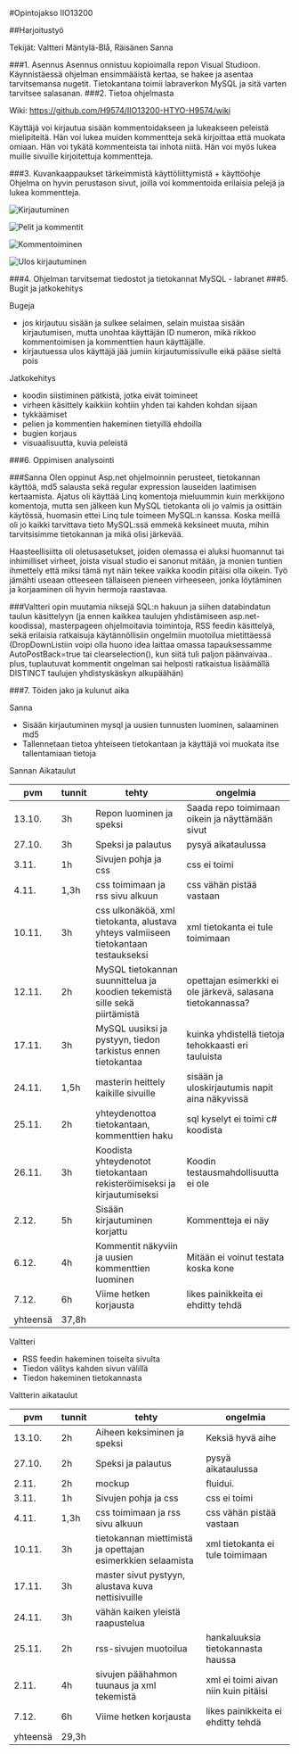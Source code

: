 #Opintojakso IIO13200 

##Harjoitustyö

Tekijät: Valtteri Mäntylä-Blå, Räisänen Sanna

###1. Asennus
Asennus onnistuu kopioimalla repon Visual Studioon. Käynnistäessä ohjelman ensimmääistä kertaa, se hakee ja asentaa tarvitsemansa nugetit. Tietokantana toimii labraverkon MySQL ja sitä varten tarvitsee salasanan.
###2. Tietoa ohjelmasta

Wiki:
https://github.com/H9574/IIO13200-HTYO-H9574/wiki

Käyttäjä voi kirjautua sisään kommentoidakseen ja lukeakseen peleistä mielipiteitä. Hän voi lukea muiden kommentteja sekä kirjoittaa että muokata omiaan. Hän voi tykätä kommenteista tai inhota niitä. Hän voi myös lukea muille sivuille kirjoitettuja kommentteja.

###3. Kuvankaappaukset tärkeimmistä käyttöliittymistä + käyttöohje
Ohjelma on hyvin perustason sivut, joilla voi kommentoida erilaisia pelejä ja lukea kommentteja.

![Kirjautuminen](https://github.com/H9574/IIO13200-HTYO-H9574/blob/master/Images/Kirjaudu.png)

![Pelit ja kommentit](https://github.com/H9574/IIO13200-HTYO-H9574/blob/master/Images/Pelit.png)

![Kommentoiminen](https://github.com/H9574/IIO13200-HTYO-H9574/blob/master/Images/Kommentit.png)

![Ulos kirjautuminen](https://github.com/H9574/IIO13200-HTYO-H9574/blob/master/Images/Ulos.png)



###4. Ohjelman tarvitsemat tiedostot ja tietokannat
MySQL - labranet
###5. Bugit ja jatkokehitys

Bugeja
* jos kirjautuu sisään ja sulkee selaimen, selain muistaa sisään kirjautumisen, mutta unohtaa käyttäjän ID numeron, mikä rikkoo kommentoimisen ja kommenttien haun käyttäjälle.
* kirjautuessa ulos käyttäjä jää jumiin kirjautumissivulle eikä pääse sieltä pois

Jatkokehitys
* koodin siistiminen pätkistä, jotka eivät toimineet
* virheen käsittely kaikkiin kohtiin yhden tai kahden kohdan sijaan
* tykkäämiset
* pelien ja kommentien hakeminen tietyillä ehdoilla
* bugien korjaus
* visuaalisuutta, kuvia peleistä

###6. Oppimisen analysointi

###Sanna
Olen oppinut Asp.net ohjelmoinnin perusteet, tietokannan käyttöä, md5 salausta sekä regular expression lauseiden laatimisen kertaamista. Ajatus oli käyttää Linq komentoja mieluummin kuin merkkijono komentoja, mutta sen jälkeen kun MySQL tietokanta oli jo valmis ja osittäin käytössä, huomasin ettei Linq tule toimeen MySQL:n kanssa. Koska meillä oli jo kaikki tarvittava tieto MySQL:ssä emmekä keksineet muuta, mihin tarvitsisimme tietokannan ja mikä olisi järkevää.

Haasteellisiitta oli oletusasetukset, joiden olemassa ei aluksi huomannut tai inhimilliset virheet, joista visual studio ei sanonut mitään, ja monien tuntien ihmettely että miksi tämä nyt näin tekee vaikka koodin pitäisi olla oikein. Työ jämähti useaan otteeseen tällaiseen pieneen virheeseen, jonka löytäminen ja korjaaminen oli hyvin hermoja raastavaa.

###Valtteri
opin muutamia niksejä SQL:n hakuun ja siihen databindatun taulun käsittelyyn (ja ennen kaikkea taulujen yhdistämiseen asp.net-koodissa), masterpageen ohjelmoitavia toimintoja, RSS feedin käsittelyä, sekä erilaisia ratkaisuja käytännöllisiin ongelmiin muotoilua mietittäessä (DropDownListiin voipi olla huono idea laittaa omassa tapauksessamme AutoPostBack=true tai clearselection(), kun siitä tuli paljon päänvaivaa.. plus, tuplautuvat kommentit ongelman sai helposti ratkaistua lisäämällä DISTINCT taulujen yhdistyskäskyn alkupäähän)

###7. Töiden jako ja kulunut aika

Sanna

* Sisään kirjautuminen mysql ja uusien tunnusten luominen, salaaminen md5
* Tallennetaan tietoa yhteiseen tietokantaan ja käyttäjä voi muokata itse tallentamiaan tietoja

Sannan Aikataulut

|pvm|tunnit|tehty|ongelmia|
|---|---|---|---|
|13.10.|3h|Repon luominen ja speksi|Saada repo toimimaan oikein ja näyttämään sivut|
|27.10.|3h|Speksi ja palautus|pysyä aikataulussa|
|3.11.|1h|Sivujen pohja ja css|css ei toimi|
|4.11.|1,3h|css toimimaan ja rss sivu alkuun|css vähän pistää vastaan|
|10.11.|3h|css ulkonäköä, xml tietokanta, alustava yhteys valmiiseen tietokantaan testaukseksi|xml tietokanta ei tule toimimaan|
|12.11.|2h|MySQL tietokannan suunnittelua ja koodien tekemistä sille sekä piirtämistä|opettajan esimerkki ei ole järkevä, salasana tietokannassa?|
|17.11.|3h|MySQL uusiksi ja pystyyn, tiedon tarkistus ennen tietokantaa|kuinka yhdistellä tietoja tehokkaasti eri tauluista|
|24.11.|1,5h|masterin heittely kaikille sivuille|sisään ja uloskirjautumis napit aina näkyvissä|
|25.11.|2h|yhteydenottoa tietokantaan, kommenttien haku|sql kyselyt ei toimi c# koodista|
|26.11.|3h|Koodista yhteydenotot tietokantaan rekisteröimiseksi ja kirjautumiseksi|Koodin testausmahdollisuutta ei ole|
|2.12.|5h|Sisään kirjautuminen korjattu|Kommentteja ei näy|
|6.12.|4h|Kommentit näkyviin ja uusien kommenttien luominen|Mitään ei voinut testata koska kone|
|7.12.|6h|Viime hetken korjausta|likes painikkeita ei ehditty tehdä|
|yhteensä|37,8h|||

Valtteri

* RSS feedin hakeminen toiselta sivulta
* Tiedon välitys kahden sivun välillä
* Tiedon hakeminen tietokannasta

Valtterin aikataulut

|pvm|tunnit|tehty|ongelmia|
|---|---|---|---|
|13.10.|2h|Aiheen keksiminen ja speksi|Keksiä hyvä aihe|
|27.10.|2h|Speksi ja palautus|pysyä aikataulussa|
|2.11.|2h|mockup|fluidui.|
|3.11.|1h|Sivujen pohja ja css|css ei toimi|
|4.11.|1,3h|css toimimaan ja rss sivu alkuun|css vähän pistää vastaan|
|10.11.|3h|tietokannan miettimistä ja opettajan esimerkkien selaamista|xml tietokanta ei tule toimimaan|
|17.11.|3h|master sivut pystyyn, alustava kuva nettisivuille||
|24.11.|3h|vähän kaiken yleistä raapustelua||
|25.11.|2h|rss-sivujen muotoilua|hankaluuksia tietokannasta haussa|
|2.11.|4h|sivujen päähahmon tuunaus ja xml tekemistä|xml ei toimi aivan niin kuin pitäisi|
|7.12.|6h|Viime hetken korjausta|likes painikkeita ei ehditty tehdä|
|yhteensä|29,3h|||
